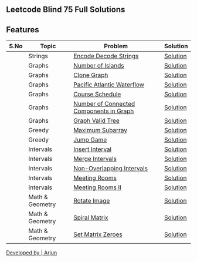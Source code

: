 ## Leetcode Blind 75 Full Solutions


## Features


|S.No|Topic| Problem | Solution |
|----|-----| ------- | -------- |
||Strings| [Encode Decode Strings](https://leetcode.com/problems/encode-and-decode-strings/) | [Solution](https://github.com/vishyarjun/dsa-leetcode/blob/master/encode_decode.py) |
||Graphs| [Number of Islands](https://leetcode.com/problems/encode-and-decode-strings/) | [Solution](https://github.com/vishyarjun/dsa-leetcode/blob/master/encode_decode.py) |
||Graphs| [Clone Graph](https://leetcode.com/problems/clone-graph/) | [Solution](https://github.com/vishyarjun/dsa-leetcode/blob/master/encode_decode.py) |
||Graphs| [Pacific Atlantic Waterflow](https://leetcode.com/problems/pacific-atlantic-water-flow/) | [Solution](https://github.com/vishyarjun/dsa-leetcode/blob/master/encode_decode.py) |
||Graphs| [Course Schedule](https://leetcode.com/problems/course-schedule/) | [Solution](https://github.com/vishyarjun/dsa-leetcode/blob/master/encode_decode.py) |
||Graphs| [Number of Connected Components in Graph](https://leetcode.com/problems/number-of-connected-components-in-an-undirected-graph/) | [Solution](https://github.com/vishyarjun/dsa-leetcode/blob/master/encode_decode.py) |
||Graphs| [Graph Valid Tree](https://www.lintcode.com/problem/graph-valid-tree/description) | [Solution](https://github.com/vishyarjun/dsa-leetcode/blob/master/graph_valid_tree.py) |
||Greedy| [Maximum Subarray](https://leetcode.com/problems/maximum-subarray/) | [Solution](https://github.com/vishyarjun/dsa-leetcode/blob/master/maximum_subarray.py) |
||Greedy| [Jump Game](https://leetcode.com/problems/jump-game/) | [Solution](https://github.com/vishyarjun/dsa-leetcode/blob/master/jump_game.py) |
||Intervals| [Insert Interval](https://leetcode.com/problems/insert-interval/) | [Solution](https://github.com/vishyarjun/python3-blind75/blob/master/insert_intervals.py) |
||Intervals| [Merge Intervals](https://leetcode.com/problems/merge-intervals/) | [Solution](https://github.com/vishyarjun/dsa-leetcode/blob/master/merged_intervals.py) |
||Intervals| [Non-Overlapping Intervals](https://leetcode.com/problems/non-overlapping-intervals/) | [Solution](https://github.com/vishyarjun/dsa-leetcode/blob/master/non_overlapping_intervals.py) |
||Intervals| [Meeting Rooms](https://www.lintcode.com/problem/920/) | [Solution](https://github.com/vishyarjun/dsa-leetcode/blob/master/meeting_rooms.py) |
||Intervals| [Meeting Rooms II](https://www.lintcode.com/problem/919/) | [Solution](https://github.com/vishyarjun/dsa-leetcode/blob/master/meeting_rooms_ii.py) |
||Math & Geometry| [Rotate Image](https://leetcode.com/problems/rotate-image/) | [Solution](https://github.com/vishyarjun/dsa-leetcode/blob/master/rotate_image.py) |
||Math & Geometry| [Spiral Matrix](https://leetcode.com/problems/spiral-matrix/) | [Solution](https://github.com/vishyarjun/dsa-leetcode/blob/master/spiral_matrix.py) |
||Math & Geometry| [Set Matrix Zeroes](https://leetcode.com/problems/set-matrix-zeroes/) | [Solution](https://github.com/vishyarjun/dsa-leetcode/blob/master/set_matrix_zeroes.py) |


[Developed by | Arjun](https://vishyarjun.github.io)
